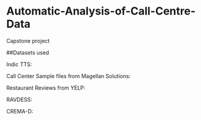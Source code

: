 # Automatic-Analysis-of-Call-Centre-Data

Capstone project

##Datasets used 

Indic TTS: 

Call Center Sample files from Magellan Solutions: 

Restaurant Reviews from YELP: 

RAVDESS: 

CREMA-D: 

